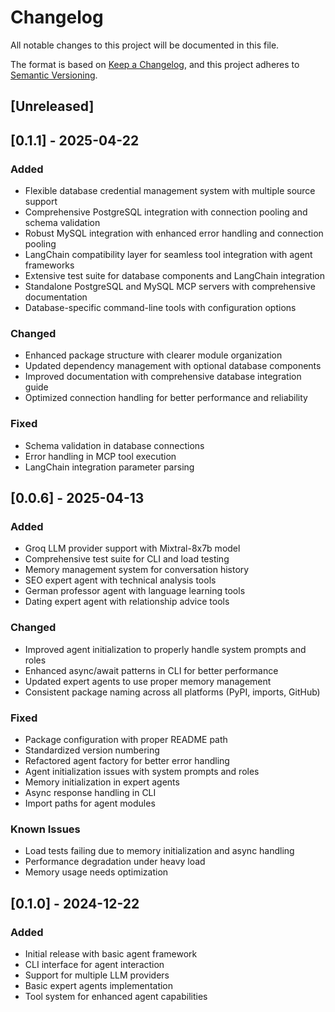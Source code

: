 # Changelog

All notable changes to this project will be documented in this file.

The format is based on [Keep a Changelog](https://keepachangelog.com/en/1.0.0/),
and this project adheres to [Semantic Versioning](https://semver.org/spec/v2.0.0.html).

## [Unreleased]

## [0.1.1] - 2025-04-22

### Added

- Flexible database credential management system with multiple source support
- Comprehensive PostgreSQL integration with connection pooling and schema validation
- Robust MySQL integration with enhanced error handling and connection pooling
- LangChain compatibility layer for seamless tool integration with agent frameworks
- Extensive test suite for database components and LangChain integration
- Standalone PostgreSQL and MySQL MCP servers with comprehensive documentation
- Database-specific command-line tools with configuration options

### Changed

- Enhanced package structure with clearer module organization
- Updated dependency management with optional database components
- Improved documentation with comprehensive database integration guide
- Optimized connection handling for better performance and reliability

### Fixed

- Schema validation in database connections
- Error handling in MCP tool execution
- LangChain integration parameter parsing

## [0.0.6] - 2025-04-13

### Added

- Groq LLM provider support with Mixtral-8x7b model
- Comprehensive test suite for CLI and load testing
- Memory management system for conversation history
- SEO expert agent with technical analysis tools
- German professor agent with language learning tools
- Dating expert agent with relationship advice tools

### Changed

- Improved agent initialization to properly handle system prompts and roles
- Enhanced async/await patterns in CLI for better performance
- Updated expert agents to use proper memory management
- Consistent package naming across all platforms (PyPI, imports, GitHub)

### Fixed

- Package configuration with proper README path
- Standardized version numbering
- Refactored agent factory for better error handling
- Agent initialization issues with system prompts and roles
- Memory initialization in expert agents
- Async response handling in CLI
- Import paths for agent modules

### Known Issues
- Load tests failing due to memory initialization and async handling
- Performance degradation under heavy load
- Memory usage needs optimization

## [0.1.0] - 2024-12-22

### Added
- Initial release with basic agent framework
- CLI interface for agent interaction
- Support for multiple LLM providers
- Basic expert agents implementation
- Tool system for enhanced agent capabilities
